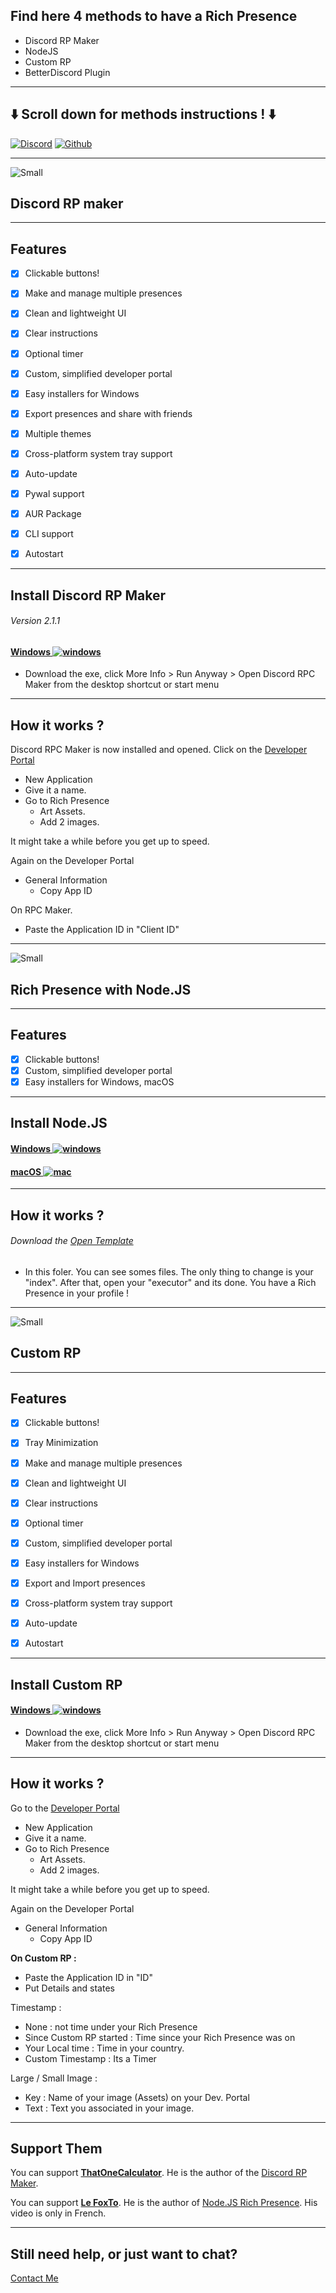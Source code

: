 ## Find here 4 methods to have a Rich Presence

- Discord RP Maker
- NodeJS
- Custom RP
- BetterDiscord Plugin

---
## ⬇️ Scroll down for methods instructions ! ⬇️

[![Discord](https://discordapp.com/api/guilds/716364441658327120/embed.png?style=shield)](https://discord.com/invite/gmtqE4ScJB)
[![Github](https://img.shields.io/badge/star_it_on-github-black?style=shield&logo=github)](https://github.com/DirOtta)


---


![Small](https://cdn.discordapp.com/attachments/802218008574820393/803422081105526804/image3.png)
## Discord RP maker 


---

## Features

- [x] Clickable buttons!
- [x] Make and manage multiple presences
- [x] Clean and lightweight UI
- [x] Clear instructions
- [x] Optional timer
- [x] Custom, simplified developer portal
- [x] Easy installers for Windows
- [x] Export presences and share with friends
- [x] Multiple themes
- [x] Cross-platform system tray support
- [x] Auto-update
- [x] Pywal support
- [x] AUR Package
- [x] CLI support
- [x] Autostart


---

## Install Discord RP Maker
###### Version 2.1.1

#### [Windows ![windows](https://media.discordapp.net/attachments/810799100940255260/838488668816932965/ezgif-6-ac9683508192.png)](https://github.com/ThatOneCalculator/DiscordRPCMaker/releases/download/v2.1.1/discordrpcmaker-windows.exe)

- Download the exe, click More Info > Run Anyway > Open Discord RPC Maker from the desktop shortcut or start menu

---

## How it works ?


Discord RPC Maker is now installed and opened. 
Click on the [Developer Portal](https://discord.com/developers/applications)
- New Application
- Give it a name. 
- Go to Rich Presence
  - Art Assets. 
   - Add 2 images. 

It might take a while before you get up to speed.

Again on the Developer Portal 
- General Information 
  - Copy App ID 


On RPC Maker. 
- Paste the Application ID in "Client ID"


---


![Small](https://cdn.discordapp.com/attachments/775020194237120532/892101511214170122/1_DF0g7bNW5e2z9XS9N2lAiw.jpeg)
## Rich Presence with Node.JS


---

## Features

- [x] Clickable buttons!
- [x] Custom, simplified developer portal
- [x] Easy installers for Windows, macOS

---

## Install Node.JS

#### [Windows ![windows](https://media.discordapp.net/attachments/810799100940255260/838488668816932965/ezgif-6-ac9683508192.png)](https://nodejs.org/dist/v14.17.6/node-v14.17.6-x64.msi)

#### [macOS ![mac](https://media.discordapp.net/attachments/810799100940255260/838489488505307176/ezgif-6-cea52c6e0dcc.png)](https://nodejs.org/dist/v14.17.6/node-v14.17.6.pkg)

---

## How it works ?
###### Download the [Open Template](https://github.com/DirOtta/RichPresenceMethods/tree/main/Rich%20Presence%20Usable)

- In this foler. You can see somes files. The only thing to change is your "index". 
After that, open your "executor" and its done. You have a Rich Presence in your profile ! 

---


![Small](https://cdn.discordapp.com/attachments/775020194237120532/892129942526128128/logo.png)
## Custom RP


---

## Features

- [x] Clickable buttons!
- [x] Tray Minimization
- [x] Make and manage multiple presences
- [x] Clean and lightweight UI
- [x] Clear instructions
- [x] Optional timer
- [x] Custom, simplified developer portal
- [x] Easy installers for Windows
- [x] Export and Import presences
- [x] Cross-platform system tray support
- [x] Auto-update
- [x] Autostart


--- 

## Install Custom RP 


#### [Windows ![windows](https://media.discordapp.net/attachments/810799100940255260/838488668816932965/ezgif-6-ac9683508192.png)](https://github.com/maximmax42/Discord-CustomRP/releases/download/1.11.10/CustomRP.1.11.10.exe)

- Download the exe, click More Info > Run Anyway > Open Discord RPC Maker from the desktop shortcut or start menu

---

## How it works ?

Go to the [Developer Portal](https://discord.com/developers/applications)
- New Application
- Give it a name. 
- Go to Rich Presence
  - Art Assets. 
   - Add 2 images. 

It might take a while before you get up to speed.

Again on the Developer Portal
- General Information 
  - Copy App ID 


**On Custom RP :**

- Paste the Application ID in "ID"
- Put Details and states

Timestamp :

- None : not time under your Rich Presence
- Since Custom RP started : Time since your Rich Presence was on
- Your Local time : Time in your country. 
- Custom Timestamp : Its a Timer

Large / Small Image : 

- Key : Name of your image (Assets) on your Dev. Portal
- Text : Text you associated in your image.








---

## Support Them
You can support [**ThatOneCalculator**](https://buymeacoffee.com/that1calculator). He is the author of the [Discord RP Maker](https://github.com/ThatOneCalculator/DiscordRPCMaker). 

You can support [**Le FoxTo**](https://streamlabs.com/foxto/tip). He is the author of [Node.JS Rich Presence](https://youtu.be/thUxkRfYVV0). His video is only in French. 




---

## Still need help, or just want to chat?
[Contact Me](https://github.com/DirOtta)
